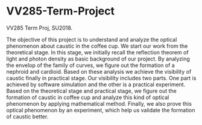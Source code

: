 # VV285-Term-Project
VV285 Term Proj, SU2018.

The objective of this project is to understand and analyze the optical phenomenon about caustic in
the coffee cup. We start our work from the theoretical stage. In this stage, we initially recall the reflection
theorem of light and photon density as basic background of our project. By analyzing the envelop of
the family of curves, we figure out the formation of a nephroid and cardioid. Based on these analysis we
achieve the visibility of caustic finally in practical stage. Our visibility includes two parts. One part is
achieved by software simulation and the other is a practical experiment.
Based on the theoretical stage and practical stage, we figure out the formation of caustic in coffee
cup and analyze this kind of optical phenomenon by applying mathematical method. Finally, we also
prove this optical phenomenon by an experiment, which help us validate the formation of caustic better.
